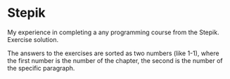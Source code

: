 # Stepik
My experience in completing a any programming course from the Stepik. 
Exercise solution. 

The answers to the exercises are sorted as two numbers (like 1-1), where the first number is the number of the chapter, the second is the number of the specific paragraph.
